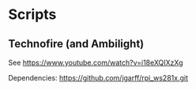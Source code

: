 Scripts
==========


Technofire (and Ambilight)
-----------------------------

See https://www.youtube.com/watch?v=i18eXQIXzXg

Dependencies: https://github.com/jgarff/rpi_ws281x.git


